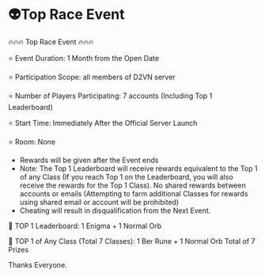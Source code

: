 # 👽Top Race Event

🔥🔥🔥 Top Race Event 🔥🔥🔥

⭐ Event Duration: 1 Month from the Open Date

⭐ Participation Scope: all members of D2VN server

⭐ Number of Players Participating: 7 accounts (Including Top 1 Leaderboard)

⭐ Start Time: Immediately After the Official Server Launch

⭐ Room: None

* Rewards will be given after the Event ends
* Note: The Top 1 Leaderboard will receive rewards equivalent to the Top 1 of any Class (If you reach Top 1 on the Leaderboard, you will also receive the rewards for the Top 1 Class). No shared rewards between accounts or emails (Attempting to farm additional Classes for rewards using shared email or account will be prohibited)
* Cheating will result in disqualification from the Next Event.

🥇 TOP 1 Leaderboard: 1 Enigma + 1 Normal Orb

🥈 TOP 1 of Any Class (Total 7 Classes): 1 Ber Rune + 1 Normal Orb Total of 7 Prizes

Thanks Everyone.
